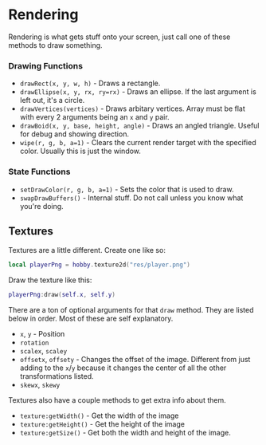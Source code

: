 # Rendering

Rendering is what gets stuff onto your screen, just call one of these methods to draw something.

### Drawing Functions
- `drawRect(x, y, w, h)` - Draws a rectangle.
- `drawEllipse(x, y, rx, ry=rx)` - Draws an ellipse. If the last argument is left out, it's a circle.
- `drawVertices(vertices)` - Draws arbitary vertices. Array must be flat with every 2 arguments being an `x` and `y` pair.
- `drawBoid(x, y, base, height, angle)` - Draws an angled triangle. Useful for debug and showing direction.
- `wipe(r, g, b, a=1)` - Clears the current render target with the specified color. Usually this is just the window.

### State Functions
- `setDrawColor(r, g, b, a=1)` - Sets the color that is used to draw.
- `swapDrawBuffers()` - Internal stuff. Do not call unless you know what you're doing.

## Textures

Textures are a little different. Create one like so:
```lua
local playerPng = hobby.texture2d("res/player.png")
```
Draw the texture like this:
```lua
playerPng:draw(self.x, self.y)
```
There are a ton of optional arguments for that `draw` method. They are listed below in order. Most of these are self explanatory.
- `x`, `y` - Position
- `rotation`
- `scalex`, `scaley`
- `offsetx`, `offsety` - Changes the offset of the image. Different from just adding to the `x`/`y` because it changes the center of all the other transformations listed.
- `skewx`, `skewy`

Textures also have a couple methods to get extra info about them.
- `texture:getWidth()` - Get the width of the image
- `texture:getHeight()` - Get the height of the image
- `texture:getSize()` - Get both the width and height of the image.